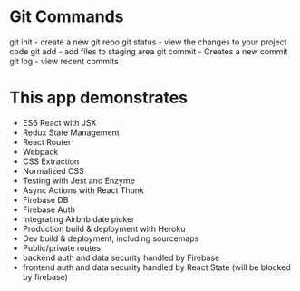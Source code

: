 # Git Commands

git init - create a new git repo
git status - view the changes to your project code
git add - add files to staging area
git commit - Creates a new commit
git log - view recent commits

# This app demonstrates
- ES6 React with JSX
- Redux State Management
- React Router
- Webpack
- CSS Extraction
- Normalized CSS
- Testing with Jest and Enzyme
- Async Actions with React Thunk
- Firebase DB
- Firebase Auth
- Integrating Airbnb date picker
- Production build & deployment with Heroku
- Dev build & deployment, including sourcemaps
- Public/private routes
- backend auth and data security handled by Firebase
- frontend auth and data security handled by React State (will be blocked by firebase)
